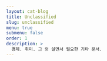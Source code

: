 ```yaml
---
layout: cat-blog
title: Unclassified
slug: unclassified
menu: true
submenu: false
order: 1
description: >
  경제. 취미. 그 외 살면서 필요한 기타 문서.
---
```

